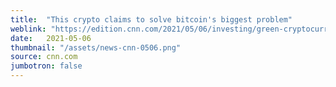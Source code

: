```yaml
---
title:  "This crypto claims to solve bitcoin's biggest problem"
weblink: "https://edition.cnn.com/2021/05/06/investing/green-cryptocurrency-chia/index.html"
date:   2021-05-06
thumbnail: "/assets/news-cnn-0506.png"
source: cnn.com
jumbotron: false
---
```

